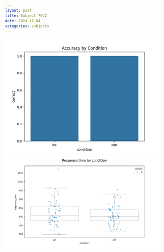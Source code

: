 ```yaml
---
layout: post
title: Subject 7022
date: 2024-11-04
categories: subjects
---
```


![](data/7022/run-6/7022_NF_acc.png)
![](data/7022/run-6/7022_NF_rt.png)
